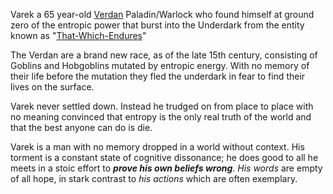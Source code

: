 Varek a 65 year-old [Verdan](https://forgottenrealms.fandom.com/wiki/Verdan#:~:text=The%20verdan%20were%20originally%20a,mutating%20into%20a%20new%20race.) Paladin/Warlock who found himself at ground zero of the entropic power that burst into the Underdark from the entity known as "[That-Which-Endures](https://forgottenrealms.fandom.com/wiki/That-Which-Endures)"

The Verdan are a brand new race, as of the late 15th century, consisting of Goblins and Hobgoblins mutated by entropic energy. With no memory of their life before the mutation they fled the underdark in fear to find their lives on the surface.

Varek never settled down. Instead he trudged on from place to place with no meaning convinced that entropy is the only real truth of the world and that the best anyone can do is die. 

Varek is a man with no memory dropped in a world without context. His torment is a constant state of cognitive dissonance;  he does good to all he meets in a stoic effort to ***prove his own beliefs wrong***. *His words* are empty of all hope, in stark contrast to *his actions* which are often exemplary.